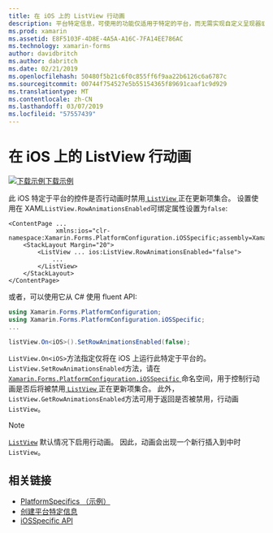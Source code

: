 ```yaml
---
title: 在 iOS 上的 ListView 行动画
description: 平台特定信息，可使用的功能仅适用于特定的平台，而无需实现自定义呈现器或效果。 本文介绍如何使用 iOS 特定于平台的用于控制更新 ListView 项集合时是否禁用行动画。
ms.prod: xamarin
ms.assetid: E8F5103F-4D8E-4A5A-A16C-7FA14EE786AC
ms.technology: xamarin-forms
author: davidbritch
ms.author: dabritch
ms.date: 02/21/2019
ms.openlocfilehash: 50480f5b21c6f0c855ff6f9aa22b6126c6a6787c
ms.sourcegitcommit: 00744f754527e5b55154365f89691caaf1c9d929
ms.translationtype: MT
ms.contentlocale: zh-CN
ms.lasthandoff: 03/07/2019
ms.locfileid: "57557439"
---
```

# <a name="listview-row-animations-on-ios"></a>在 iOS 上的 ListView 行动画

[![下载示例](~/media/shared/download.png)下载示例](https://developer.xamarin.com/samples/xamarin-forms/userinterface/platformspecifics/)

此 iOS 特定于平台的控件是否行动画时禁用[ `ListView` ](xref:Xamarin.Forms.ListView)正在更新项集合。 设置使用在 XAML`ListView.RowAnimationsEnabled`可绑定属性设置为`false`:

```xaml
<ContentPage ...
             xmlns:ios="clr-namespace:Xamarin.Forms.PlatformConfiguration.iOSSpecific;assembly=Xamarin.Forms.Core">
    <StackLayout Margin="20">
        <ListView ... ios:ListView.RowAnimationsEnabled="false">
            ...
        </ListView>
    </StackLayout>
</ContentPage>
```

或者，可以使用它从 C# 使用 fluent API:

```csharp
using Xamarin.Forms.PlatformConfiguration;
using Xamarin.Forms.PlatformConfiguration.iOSSpecific;
...

listView.On<iOS>().SetRowAnimationsEnabled(false);
```

`ListView.On<iOS>`方法指定仅将在 iOS 上运行此特定于平台的。 `ListView.SetRowAnimationsEnabled`方法，请在[ `Xamarin.Forms.PlatformConfiguration.iOSSpecific` ](xref:Xamarin.Forms.PlatformConfiguration.iOSSpecific)命名空间，用于控制行动画是否后将被禁用[ `ListView` ](xref:Xamarin.Forms.ListView)正在更新项集合。 此外，`ListView.GetRowAnimationsEnabled`方法可用于返回是否被禁用，行动画`ListView`。

> [!NOTE]
> [`ListView`](xref:Xamarin.Forms.ListView) 默认情况下启用行动画。 因此，动画会出现一个新行插入到中时`ListView`。

## <a name="related-links"></a>相关链接

- [PlatformSpecifics （示例）](https://developer.xamarin.com/samples/xamarin-forms/userinterface/platformspecifics/)
- [创建平台特定信息](~/xamarin-forms/platform/platform-specifics/index.md#creating-platform-specifics)
- [iOSSpecific API](xref:Xamarin.Forms.PlatformConfiguration.iOSSpecific)
